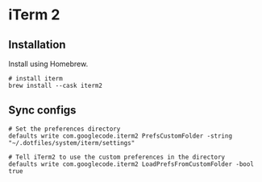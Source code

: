 # iTerm 2
## Installation
Install using Homebrew.

```
# install iterm
brew install --cask iterm2
```


## Sync configs
```
# Set the preferences directory
defaults write com.googlecode.iterm2 PrefsCustomFolder -string "~/.dotfiles/system/iterm/settings"

# Tell iTerm2 to use the custom preferences in the directory
defaults write com.googlecode.iterm2 LoadPrefsFromCustomFolder -bool true
```
